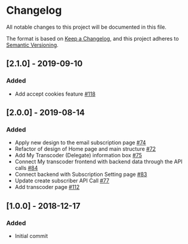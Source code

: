 # Changelog
All notable changes to this project will be documented in this file.

The format is based on [Keep a Changelog](https://keepachangelog.com/en/1.0.0/),
and this project adheres to [Semantic Versioning](https://semver.org/spec/v2.0.0.html).

## [2.1.0] - 2019-09-10
### Added
- Add accept cookies feature [#118](https://github.com/protofire/livepeer-alerts-frontend/pull/118)

## [2.0.0] - 2019-08-14
### Added
- Apply new design to the email subscription page [#74](https://github.com/protofire/livepeer-alerts-frontend/issues/74)
- Refactor of design of Home page and main structure [#72](https://github.com/protofire/livepeer-alerts-frontend/issues/72)
- Add My Transcoder (Delegate) information box  [#75](https://github.com/protofire/livepeer-alerts-frontend/issues/75)
- Connect My transcoder frontend with backend data through the API calls [#84](https://github.com/protofire/livepeer-alerts-frontend/issues/84)
- Connect backend with Subscription Setting page [#83](https://github.com/protofire/livepeer-alerts-frontend/issues/83)
- Update create subscriber API Call [#77](https://github.com/protofire/livepeer-alerts-frontend/issues/77)
- Add transcoder page [#112](https://github.com/protofire/livepeer-alerts-frontend/issues/112) 

## [1.0.0] - 2018-12-17
### Added
- Initial commit
